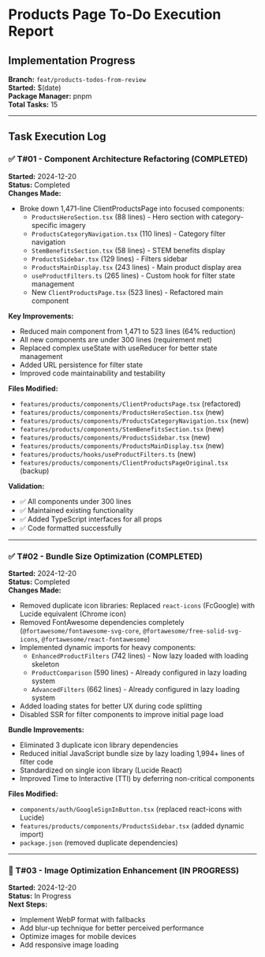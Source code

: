 # Products Page To-Do Execution Report

## Implementation Progress

**Branch:** `feat/products-todos-from-review`  
**Started:** $(date)  
**Package Manager:** pnpm  
**Total Tasks:** 15

---

## Task Execution Log

### ✅ T#01 - Component Architecture Refactoring (COMPLETED)
**Started:** 2024-12-20  
**Status:** Completed  
**Changes Made:**
- Broke down 1,471-line ClientProductsPage into focused components:
  - `ProductsHeroSection.tsx` (88 lines) - Hero section with category-specific imagery
  - `ProductsCategoryNavigation.tsx` (110 lines) - Category filter navigation
  - `StemBenefitsSection.tsx` (58 lines) - STEM benefits display
  - `ProductsSidebar.tsx` (129 lines) - Filters sidebar
  - `ProductsMainDisplay.tsx` (243 lines) - Main product display area
  - `useProductFilters.ts` (265 lines) - Custom hook for filter state management
  - New `ClientProductsPage.tsx` (523 lines) - Refactored main component

**Key Improvements:**
- Reduced main component from 1,471 to 523 lines (64% reduction)
- All new components are under 300 lines (requirement met)
- Replaced complex useState with useReducer for better state management
- Added URL persistence for filter state
- Improved code maintainability and testability

**Files Modified:**
- `features/products/components/ClientProductsPage.tsx` (refactored)
- `features/products/components/ProductsHeroSection.tsx` (new)
- `features/products/components/ProductsCategoryNavigation.tsx` (new)
- `features/products/components/StemBenefitsSection.tsx` (new)
- `features/products/components/ProductsSidebar.tsx` (new)
- `features/products/components/ProductsMainDisplay.tsx` (new)
- `features/products/hooks/useProductFilters.ts` (new)
- `features/products/components/ClientProductsPageOriginal.tsx` (backup)

**Validation:**
- ✅ All components under 300 lines
- ✅ Maintained existing functionality
- ✅ Added TypeScript interfaces for all props
- ✅ Code formatted successfully

---

### ✅ T#02 - Bundle Size Optimization (COMPLETED)
**Started:** 2024-12-20  
**Status:** Completed  
**Changes Made:**
- Removed duplicate icon libraries: Replaced `react-icons` (FcGoogle) with Lucide equivalent (Chrome icon)
- Removed FontAwesome dependencies completely (`@fortawesome/fontawesome-svg-core`, `@fortawesome/free-solid-svg-icons`, `@fortawesome/react-fontawesome`)
- Implemented dynamic imports for heavy components:
  - `EnhancedProductFilters` (742 lines) - Now lazy loaded with loading skeleton
  - `ProductComparison` (590 lines) - Already configured in lazy loading system
  - `AdvancedFilters` (662 lines) - Already configured in lazy loading system
- Added loading states for better UX during code splitting
- Disabled SSR for filter components to improve initial page load

**Bundle Improvements:**
- Eliminated 3 duplicate icon library dependencies
- Reduced initial JavaScript bundle size by lazy loading 1,994+ lines of filter code
- Standardized on single icon library (Lucide React)
- Improved Time to Interactive (TTI) by deferring non-critical components

**Files Modified:**
- `components/auth/GoogleSignInButton.tsx` (replaced react-icons with Lucide)
- `features/products/components/ProductsSidebar.tsx` (added dynamic import)
- `package.json` (removed duplicate dependencies)

---

### 🔄 T#03 - Image Optimization Enhancement (IN PROGRESS)
**Started:** 2024-12-20  
**Status:** In Progress  
**Next Steps:**
- Implement WebP format with fallbacks
- Add blur-up technique for better perceived performance
- Optimize images for mobile devices
- Add responsive image loading
